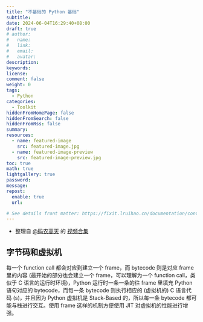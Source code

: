 ```yaml
---
title: "不基础的 Python 基础"
subtitle:
date: 2024-06-04T16:29:40+08:00
draft: true
# author:
#   name:
#   link:
#   email:
#   avatar:
description:
keywords:
license:
comment: false
weight: 0
tags:
  - Python
categories:
  - Toolkit
hiddenFromHomePage: false
hiddenFromSearch: false
hiddenFromRss: false
summary:
resources:
  - name: featured-image
    src: featured-image.jpg
  - name: featured-image-preview
    src: featured-image-preview.jpg
toc: true
math: true
lightgallery: true
password:
message:
repost:
  enable: true
  url:

# See details front matter: https://fixit.lruihao.cn/documentation/content-management/introduction/#front-matter
---
```


<!--more-->

- 整理自 [@码农高天](https://space.bilibili.com/245645656) 的 [视频合集](https://space.bilibili.com/245645656/channel/collectiondetail?sid=346060)

## 字节码和虚拟机

每一个 function call 都会对应到建立一个 frame，而 bytecode 则是对应 frame 里的内容 (最开始的部分也会建立一个 frame，可以理解为一个 function call，类似于 C 语言的运行时环境)，Python 运行时一条一条的往 frame 里填充 Python 语句对应的 bytecode，而每一条 bytecode 则执行相应的 (虚拟机的) C 语言代码 (s)，并且因为 Python 虚拟机是 Stack-Based 的，所以每一条 bytecode 都可能与栈进行交互。使用 frame 这样的机制方便使用 JIT 对虚拟机的性能进行增强。




